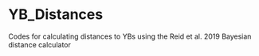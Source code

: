 # YB_Distances
Codes for calculating distances to YBs using the Reid et al. 2019 Bayesian distance calculator 
